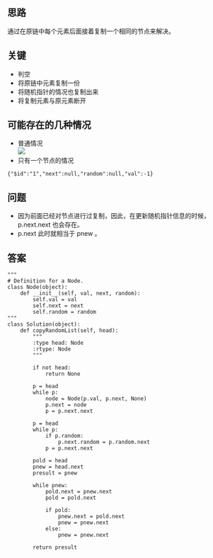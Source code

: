 ## 思路
通过在原链中每个元素后面接着复制一个相同的节点来解决。

## 关键
+ 判空
+ 将原链中元素复制一份
+ 将随机指针的情况也复制出来
+ 将复制元素与原元素断开

## 可能存在的几种情况
+ 普通情况<br>
![](https://discuss.leetcode.com/uploads/files/1470150906153-2yxeznm.png)
+ 只有一个节点的情况
```
{"$id":"1","next":null,"random":null,"val":-1}
```

## 问题
+ 因为前面已经对节点进行过复制，因此，在更新随机指针信息的时候，p.next.next 也会存在。
+ p.next 此时就相当于 pnew 。

## 答案
```
"""
# Definition for a Node.
class Node(object):
    def __init__(self, val, next, random):
        self.val = val
        self.next = next
        self.random = random
"""
class Solution(object):
    def copyRandomList(self, head):
        """
        :type head: Node
        :rtype: Node
        """
        
        if not head:
            return None
        
        p = head
        while p:
            node = Node(p.val, p.next, None)
            p.next = node
            p = p.next.next
            
        p = head
        while p:
            if p.random:
                p.next.random = p.random.next
            p = p.next.next
                
        pold = head
        pnew = head.next
        presult = pnew
        
        while pnew:
            pold.next = pnew.next
            pold = pold.next
            
            if pold:
                pnew.next = pold.next
                pnew = pnew.next
            else:
                pnew = pnew.next
                
        return presult
                
```
